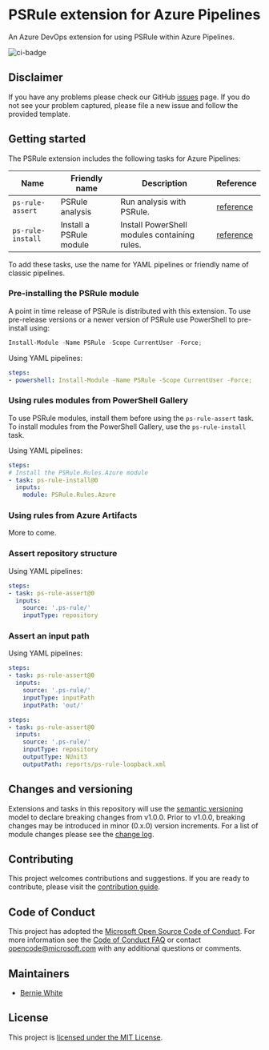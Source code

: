 # PSRule extension for Azure Pipelines

An Azure DevOps extension for using PSRule within Azure Pipelines.

![ci-badge]

## Disclaimer

If you have any problems please check our GitHub [issues](https://github.com/BernieWhite/PSRule-pipelines/issues) page.
If you do not see your problem captured, please file a new issue and follow the provided template.

## Getting started

The PSRule extension includes the following tasks for Azure Pipelines:

Name                | Friendly name   | Description | Reference
----                | -------------   | ----------- | ---------
`ps-rule-assert`    | PSRule analysis | Run analysis with PSRule. | [reference][ps-rule-assert]
`ps-rule-install`   | Install a PSRule module | Install PowerShell modules containing rules. | [reference][ps-rule-install]

To add these tasks, use the name for YAML pipelines or friendly name of classic pipelines.

### Pre-installing the PSRule module

A point in time release of PSRule is distributed with this extension.
To use pre-release versions or a newer version of PSRule use PowerShell to pre-install using:

```powershell
Install-Module -Name PSRule -Scope CurrentUser -Force;
```

Using YAML pipelines:

```yaml
steps:
- powershell: Install-Module -Name PSRule -Scope CurrentUser -Force;
```

### Using rules modules from PowerShell Gallery

To use PSRule modules, install them before using the `ps-rule-assert` task.
To install modules from the PowerShell Gallery, use the `ps-rule-install` task.

Using YAML pipelines:

```yaml
steps:
# Install the PSRule.Rules.Azure module
- task: ps-rule-install@0
  inputs:
    module: PSRule.Rules.Azure
```

### Using rules from Azure Artifacts

More to come.

### Assert repository structure

Using YAML pipelines:

```yaml
steps:
- task: ps-rule-assert@0
  inputs:
    source: '.ps-rule/'
    inputType: repository
```

### Assert an input path

Using YAML pipelines:

```yaml
steps:
- task: ps-rule-assert@0
  inputs:
    source: '.ps-rule/'
    inputType: inputPath
    inputPath: 'out/'
```

```yaml
steps:
- task: ps-rule-assert@0
  inputs:
    source: '.ps-rule/'
    inputType: repository
    outputType: NUnit3
    outputPath: reports/ps-rule-loopback.xml
```

## Changes and versioning

Extensions and tasks in this repository will use the [semantic versioning](http://semver.org/) model to declare breaking changes from v1.0.0.
Prior to v1.0.0, breaking changes may be introduced in minor (0.x.0) version increments.
For a list of module changes please see the [change log](CHANGELOG.md).

## Contributing

This project welcomes contributions and suggestions.
If you are ready to contribute, please visit the [contribution guide](CONTRIBUTING.md).

## Code of Conduct

This project has adopted the [Microsoft Open Source Code of Conduct](https://opensource.microsoft.com/codeofconduct/).
For more information see the [Code of Conduct FAQ](https://opensource.microsoft.com/codeofconduct/faq/)
or contact [opencode@microsoft.com](mailto:opencode@microsoft.com) with any additional questions or comments.

## Maintainers

- [Bernie White](https://github.com/BernieWhite)

## License

This project is [licensed under the MIT License](LICENSE).

[issues]: https://github.com/BernieWhite/PSRule-pipelines/issues
[ci-badge]: https://dev.azure.com/bewhite/PSRule-pipelines/_apis/build/status/PSRule-pipelines-CI?branchName=master
[extension]: https://marketplace.visualstudio.com/items?itemName=bewhite.ps-rule
[ps-rule-assert]: docs/tasks.md#ps-rule-assert
[ps-rule-install]: docs/tasks.md#ps-rule-install
